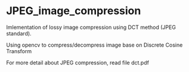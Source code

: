 # JPEG_image_compression
Imlementation of lossy image compression using DCT method (JPEG standard).

Using opencv to compress/decompress image base on Discrete Cosine Transform

For more detail about JPEG compression, read file dct.pdf


